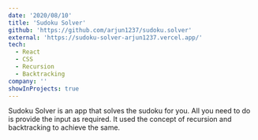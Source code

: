 ```yaml
---
date: '2020/08/10'
title: 'Sudoku Solver'
github: 'https://github.com/arjun1237/sudoku.solver'
external: 'https://sudoku-solver-arjun1237.vercel.app/'
tech:
  - React
  - CSS
  - Recursion
  - Backtracking
company: ''
showInProjects: true
---
```


Sudoku Solver is an app that solves the sudoku for you. All you need to do is provide the input as required. It used the concept of recursion and backtracking to achieve the same.
